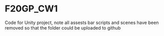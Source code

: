 # F20GP_CW1

Code for Unity project, note all assests bar scripts and scenes have been removed so that the folder could be uploaded to github
